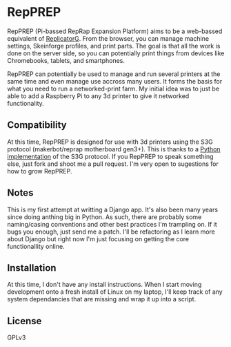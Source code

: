 RepPREP
=========
RepPREP (Pi-bassed RepRap Expansion Platform) aims to be a web-bassed equivalent of [ReplicatorG]. From the browser, you can manage machine settings, Skeinforge profiles, and print parts. The goal is that all the work is done on the server side, so you can potentially print things from devices like Chromebooks, tablets, and smartphones. 

RepPREP can potentially be used to manage and run several printers at the same time and even manage use accross many users. It forms the basis for what you need to run a networked-print farm. My initial idea was to just be able to add a Raspberry Pi to any 3d printer to give it networked functionality.

Compatibility
-------------
At this time, RepPREP is designed for use with 3d printers using the S3G protocol (makerbot/reprap motherboard gen3+). This is thanks to a [Python implementation] of the S3G protocol. If you RepPREP to speak something else, just fork and shoot me a pull request. I'm very open to sugestions for how to grow RepPREP.

Notes
------
This is my first attempt at writting a Django app. It's also been many years since doing anthing big in Python. As such, there are probably some naming/casing conventions and other best practices I'm trampling on. If it bugs you enough, just send me a patch. I'll be refactoring as I learn more about Django but right now I'm just focusing on getting the core functionallity online.

Installation
--------------
At this time, I don't have any install instructions. When I start moving development onto a fresh install of Linux on my laptop, I'll keep track of any system dependancies that are missing and wrap it up into a script. 

License
----
GPLv3

  [ReplicatorG]: https://github.com/makerbot/ReplicatorG
  [Python implementation]: https://github.com/makerbot/s3g
  
    
